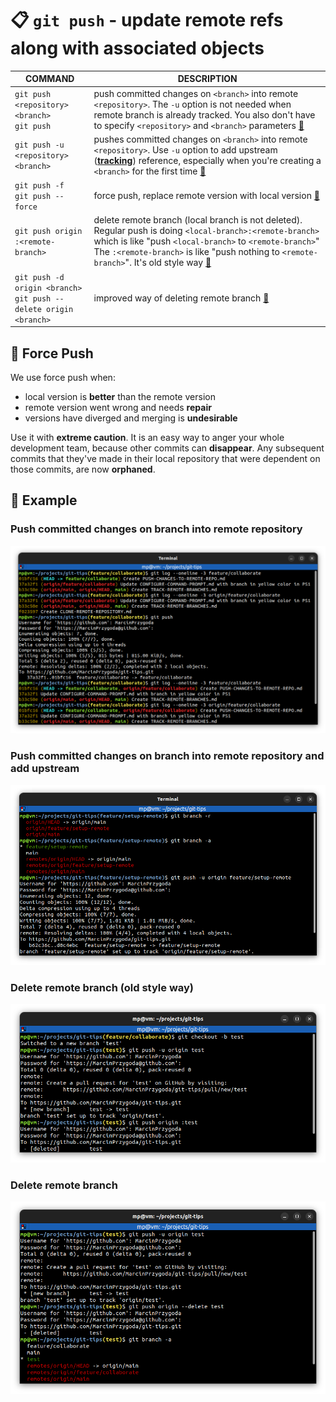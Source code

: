 # 📋 `git push` - update remote refs along with associated objects

| COMMAND                                                                | DESCRIPTION                                                                                                                                                                                                                                                                                                         |
| ---------------------------------------------------------------------- | ------------------------------------------------------------------------------------------------------------------------------------------------------------------------------------------------------------------------------------------------------------------------------------------------------------------- |
| `git push <repository> <branch>`<br />`git push`                       | push committed changes on `<branch>` into remote `<repository>`. The `-u` option is not needed when remote branch is already tracked. You also don't have to specify `<repository>` and `<branch>` parameters [🔗](#push-committed-changes-on-branch-into-remote-repository)                                         |
| `git push -u <repository> <branch>`                                    | pushes committed changes on `<branch>` into remote `<repository>`. Use `-u` option to add upstream ([**tracking**](../concepts/TRACK-REMOTE-BRANCHES.md)) reference, especially when you're creating a `<branch>` for the first time [🔗](#push-committed-changes-on-branch-into-remote-repository-and-add-upstream) |
| `git push -f`<br />`git push --force`                                  | force push, replace remote version with local version [🔗](#-force-push)                                                                                                                                                                                                                                             |
| `git push origin :<remote-branch>`                                     | delete remote branch (local branch is not deleted). Regular push is doing `<local-branch>:<remote-branch>` which is like "push `<local-branch>` to `<remote-branch>`" The `:<remote-branch>` is like "push nothing to `<remote-branch>`". It's old style way [🔗](#delete-remote-branch-old-style-way)               |
| `git push -d origin <branch>`<br />`git push --delete origin <branch>` | improved way of deleting remote branch [🔗](#delete-remote-branch)                                                                                                                                                                                                                                                   |

## 📌 Force Push

We use force push when:
- local version is **better** than the remote version
- remote version went wrong and needs **repair**
- versions have diverged and merging is **undesirable**

Use it with **extreme caution**. It is an easy way to anger your whole development team, because other commits can **disappear**. Any subsequent commits that they've made in their local repository that were dependent on those commits, are now **orphaned**.

## 📌 Example

### Push committed changes on branch into remote repository

![](images/git-push.png)

### Push committed changes on branch into remote repository and add upstream

![](images/git-push-upstream.png)

### Delete remote branch (old style way)

![](images/git-push-nothing.png)

### Delete remote branch

![](images/git-push-delete.png)